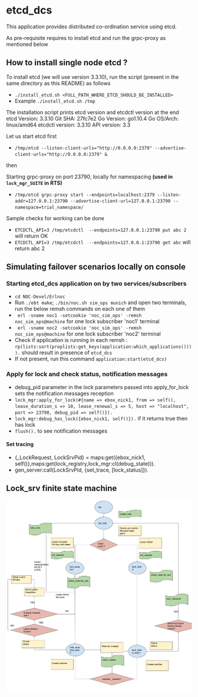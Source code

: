 # etcd_dcs

This application provides distributed co-ordination service using etcd.

As pre-requisite requires to install etcd and run the grpc-proxy as mentioned below

##    How to install single node etcd ?

To install etcd (we will use version 3.3.10), run the script (present in the same directory as this README) as follows
* `./install_etcd.sh <FULL_PATH_WHERE_ETCD_SHOULD_BE_INSTALLED>`
* Example `./install_etcd.sh /tmp`

The installation script prints etcd version and etcdctl version at the end  
etcd Version: 3.3.10
Git SHA: 27fc7e2
Go Version: go1.10.4
Go OS/Arch: linux/amd64
etcdctl version: 3.3.10
API version: 3.3

Let us start etcd first
* `/tmp/etcd --listen-client-urls="http://0.0.0.0:2379" --advertise-client-urls="http://0.0.0.0:2379" &`

then

Starting grpc-proxy on port 23790, locally for namespacing **(used in `lock_mgr_SUITE` in RTS)**

* `/tmp/etcd grpc-proxy start --endpoints=localhost:2379 --listen-addr=127.0.0.1:23790 --advertise-client-url=127.0.0.1:23790 --namespace=trial_namespace/`

Sample checks for working can be done

* `ETCDCTL_API=3 /tmp/etcdctl  --endpoints=127.0.0.1:23790 put abc 2`
will return
OK
* `ETCDCTL_API=3 /tmp/etcdctl  --endpoints=127.0.0.1:23790 get abc`
will return
abc
2

## Simulating failover scenarios locally on console

### Starting etcd_dcs application on by two services/subscribers
* `cd NOC-Devel/Erlnoc`
* Run `./ebt make`; `./bin/noc.sh sim_ops munich` and open two terminals, run the below remsh commands on each one of them
* ` erl -sname noc1 -setcookie 'noc_sim_ops' -remsh noc_sim_ops@machine` for one lock subscriber 'noc1' terminal
* ` erl -sname noc2 -setcookie 'noc_sim_ops' -remsh noc_sim_ops@machine` for one lock subscriber 'noc2' terminal
* Check if application is running in each remsh : `rp(lists:sort(proplists:get_keys(application:which_applications()))).` should result in presence of `etcd_dcs`
* If not present, run this command `application:start(etcd_dcs)`

### Apply for lock and check status, notification messages
* debug_pid parameter in the lock parameters passed into apply_for_lock sets the notification messages reception
* `lock_mgr:apply_for_lock(#{name => ebox_nick1, from => self(), lease_duration_s => 10, lease_renewal_s => 5, host => "localhost", port => 23790, debug_pid => self()}).`
* `lock_mgr:debug_has_lock({ebox_nick1, self()}).` if it returns true then has lock
* `flush().` to see notification messages

#### Set tracing
* {_LockRequest, LockSrvPid} = maps:get({ebox_nick1, self()},maps:get(lock_registry,lock_mgr:cl(debug_state))).
* gen_server:call(LockSrvPid, {set_trace, [lock_status]}).

## Lock_srv finite state machine
![lock_srv_fsm](./lock_srv_fsm.png)
